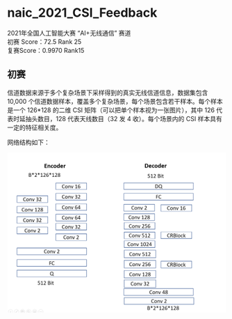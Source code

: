 # naic_2021_CSI_Feedback
2021年全国人工智能大赛 “AI+无线通信” 赛道  
初赛 Score：72.5  Rank 25  
复赛Score：0.9970  Rank15  

## 初赛  
信道数据来源于多个复杂场景下采样得到的真实无线信道信息，数据集包含 10,000 个信道数据样本，覆盖多个复杂场景，每个场景包含若干样本。每个样本是一个 126*128 的二维 CSI 矩阵（可以把单个样本视为一张图片），其中 126 代表时延抽头数目，128 代表天线数目（32 发 4 收）。每个场景内的 CSI 样本具有一定的特征相关度。  

网络结构如下：

![Aaron Swartz](network.png)
